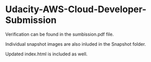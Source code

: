 # Udacity-AWS-Cloud-Developer-Submission

Verification can be found in the sumbission.pdf file.

Individual snapshot images are also inluded in the Snapshot folder.

Updated index.html is included as well.
